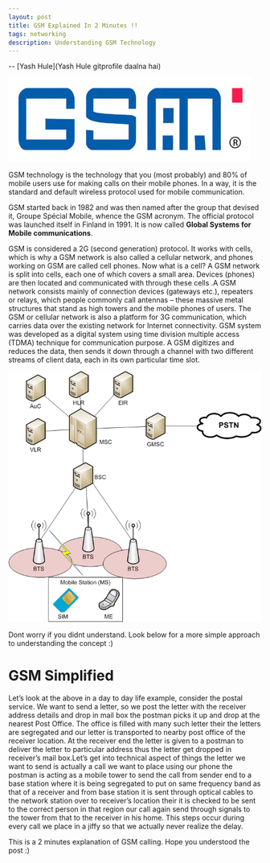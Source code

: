 ```yaml
---
layout: post
title: GSM Explained In 2 Minutes !!
tags: networking
description: Understanding GSM Technology
---
```


-- [Yash Hule](Yash Hule gitprofile daalna hai)

![](/assets/posts/GSM-Explained-In-2-Minutes-!!/logotipo_GSM.png)

GSM technology is the technology that you (most probably) and 80% of mobile users use for making calls on their mobile phones. In a way, it is the standard and default wireless protocol used for mobile communication.

GSM started back in 1982 and was then named after the group that devised it, Groupe Spécial Mobile, whence the GSM acronym. The official protocol was launched itself in Finland in 1991. It is now called **Global Systems for Mobile communications**.


GSM is considered a 2G (second generation) protocol. It works with cells, which is why a GSM network is also called a cellular network, and phones working on GSM are called cell phones. Now what is a cell? A GSM network is split into cells, each one of which covers a small area. Devices (phones) are then located and communicated with through these cells .A GSM network consists mainly of connection devices (gateways etc.), repeaters or relays, which people commonly call antennas – these massive metal structures that stand as high towers and the mobile phones of users. The GSM or cellular network is also a platform for 3G communication, which carries data over the existing network for Internet connectivity. GSM system was developed as a digital system using time division multiple access (TDMA) technique for communication purpose. A GSM digitizes and reduces the data, then sends it down through a channel with two different streams of client data, each in its own particular time slot. 

![](/assets/posts/GSM-Explained-In-2-Minutes-!!/Gsm_network_architecture.png)

Dont worry if you didnt understand. Look below for a more simple approach to understanding the concept :)


# GSM Simplified

Let’s look at the above in a day to day life example, consider the postal service. We want to send a letter, so we post the letter with the receiver address details and drop in mail box the postman picks it up and drop at the nearest Post Office. The office is filled with many such letter their the letters are segregated and our letter is transported to   nearby post office of the receiver location. At the receiver end the letter is given to a postman to deliver the letter to particular address thus the letter get dropped in receiver’s mail box.Let’s get into technical aspect of things the letter we want to send is actually a call we want to place using our phone the  postman is acting as a mobile tower to send the call from sender end to a base station where it is being segregated to put  on same frequency band as that of a receiver and from base station it is sent through optical cables to the network station over to receiver’s location their it is checked to be sent to the correct person in that region our call again send through signals to the tower from that to the receiver in his home. This steps occur during every call we place in a jiffy so that we actually never realize the delay.

This is a 2 minutes explanation of GSM calling. Hope you understood the post :)

